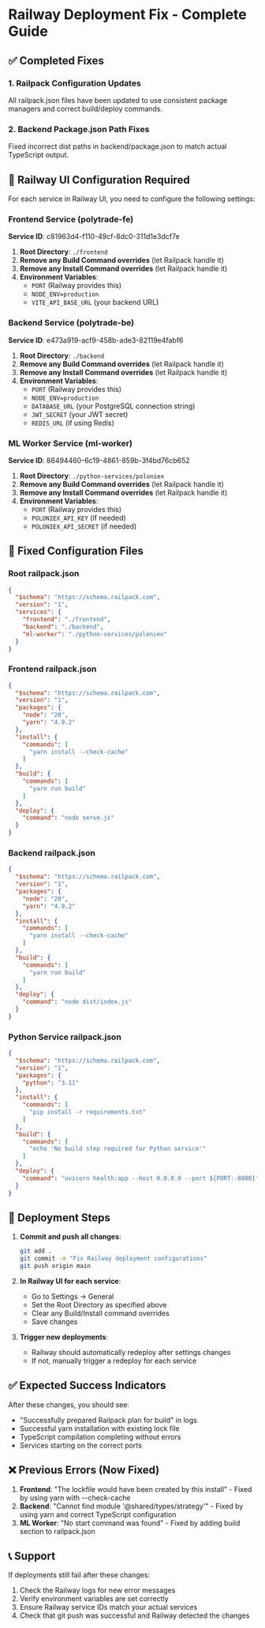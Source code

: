 # Railway Deployment Fix - Complete Guide

## ✅ Completed Fixes

### 1. Railpack Configuration Updates
All railpack.json files have been updated to use consistent package managers and correct build/deploy commands.

### 2. Backend Package.json Path Fixes
Fixed incorrect dist paths in backend/package.json to match actual TypeScript output.

## 🚀 Railway UI Configuration Required

For each service in Railway UI, you need to configure the following settings:

### Frontend Service (polytrade-fe)
**Service ID**: c81963d4-f110-49cf-8dc0-311d1e3dcf7e

1. **Root Directory**: `./frontend`
2. **Remove any Build Command overrides** (let Railpack handle it)
3. **Remove any Install Command overrides** (let Railpack handle it)
4. **Environment Variables**:
   - `PORT` (Railway provides this)
   - `NODE_ENV=production`
   - `VITE_API_BASE_URL` (your backend URL)

### Backend Service (polytrade-be)
**Service ID**: e473a919-acf9-458b-ade3-82119e4fabf6

1. **Root Directory**: `./backend`
2. **Remove any Build Command overrides** (let Railpack handle it)
3. **Remove any Install Command overrides** (let Railpack handle it)
4. **Environment Variables**:
   - `PORT` (Railway provides this)
   - `NODE_ENV=production`
   - `DATABASE_URL` (your PostgreSQL connection string)
   - `JWT_SECRET` (your JWT secret)
   - `REDIS_URL` (if using Redis)

### ML Worker Service (ml-worker)
**Service ID**: 86494460-6c19-4861-859b-3f4bd76cb652

1. **Root Directory**: `./python-services/poloniex`
2. **Remove any Build Command overrides** (let Railpack handle it)
3. **Remove any Install Command overrides** (let Railpack handle it)
4. **Environment Variables**:
   - `PORT` (Railway provides this)
   - `POLONIEX_API_KEY` (if needed)
   - `POLONIEX_API_SECRET` (if needed)

## 📝 Fixed Configuration Files

### Root railpack.json
```json
{
  "$schema": "https://schema.railpack.com",
  "version": "1",
  "services": {
    "frontend": "./frontend",
    "backend": "./backend",
    "ml-worker": "./python-services/poloniex"
  }
}
```

### Frontend railpack.json
```json
{
  "$schema": "https://schema.railpack.com",
  "version": "1",
  "packages": {
    "node": "20",
    "yarn": "4.9.2"
  },
  "install": {
    "commands": [
      "yarn install --check-cache"
    ]
  },
  "build": {
    "commands": [
      "yarn run build"
    ]
  },
  "deploy": {
    "command": "node serve.js"
  }
}
```

### Backend railpack.json
```json
{
  "$schema": "https://schema.railpack.com",
  "version": "1",
  "packages": {
    "node": "20",
    "yarn": "4.9.2"
  },
  "install": {
    "commands": [
      "yarn install --check-cache"
    ]
  },
  "build": {
    "commands": [
      "yarn run build"
    ]
  },
  "deploy": {
    "command": "node dist/index.js"
  }
}
```

### Python Service railpack.json
```json
{
  "$schema": "https://schema.railpack.com",
  "version": "1",
  "packages": {
    "python": "3.11"
  },
  "install": {
    "commands": [
      "pip install -r requirements.txt"
    ]
  },
  "build": {
    "commands": [
      "echo 'No build step required for Python service'"
    ]
  },
  "deploy": {
    "command": "uvicorn health:app --host 0.0.0.0 --port ${PORT:-8000}"
  }
}
```

## 🔄 Deployment Steps

1. **Commit and push all changes**:
   ```bash
   git add .
   git commit -m "Fix Railway deployment configurations"
   git push origin main
   ```

2. **In Railway UI for each service**:
   - Go to Settings → General
   - Set the Root Directory as specified above
   - Clear any Build/Install command overrides
   - Save changes

3. **Trigger new deployments**:
   - Railway should automatically redeploy after settings changes
   - If not, manually trigger a redeploy for each service

## ✅ Expected Success Indicators

After these changes, you should see:
- "Successfully prepared Railpack plan for build" in logs
- Successful yarn installation with existing lock file
- TypeScript compilation completing without errors
- Services starting on the correct ports

## ❌ Previous Errors (Now Fixed)

1. **Frontend**: "The lockfile would have been created by this install" - Fixed by using yarn with --check-cache
2. **Backend**: "Cannot find module '@shared/types/strategy'" - Fixed by using yarn and correct TypeScript configuration
3. **ML Worker**: "No start command was found" - Fixed by adding build section to railpack.json

## 📞 Support

If deployments still fail after these changes:
1. Check the Railway logs for new error messages
2. Verify environment variables are set correctly
3. Ensure Railway service IDs match your actual services
4. Check that git push was successful and Railway detected the changes
